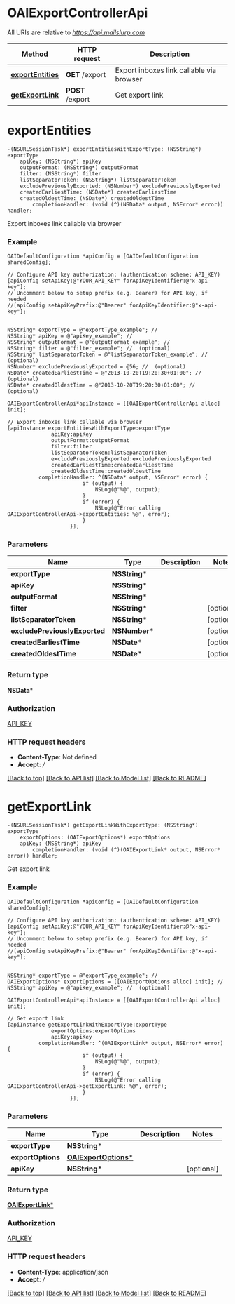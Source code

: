 # OAIExportControllerApi

All URIs are relative to *https://api.mailslurp.com*

Method | HTTP request | Description
------------- | ------------- | -------------
[**exportEntities**](OAIExportControllerApi#exportentities) | **GET** /export | Export inboxes link callable via browser
[**getExportLink**](OAIExportControllerApi#getexportlink) | **POST** /export | Get export link


# **exportEntities**
```objc
-(NSURLSessionTask*) exportEntitiesWithExportType: (NSString*) exportType
    apiKey: (NSString*) apiKey
    outputFormat: (NSString*) outputFormat
    filter: (NSString*) filter
    listSeparatorToken: (NSString*) listSeparatorToken
    excludePreviouslyExported: (NSNumber*) excludePreviouslyExported
    createdEarliestTime: (NSDate*) createdEarliestTime
    createdOldestTime: (NSDate*) createdOldestTime
        completionHandler: (void (^)(NSData* output, NSError* error)) handler;
```

Export inboxes link callable via browser

### Example 
```objc
OAIDefaultConfiguration *apiConfig = [OAIDefaultConfiguration sharedConfig];

// Configure API key authorization: (authentication scheme: API_KEY)
[apiConfig setApiKey:@"YOUR_API_KEY" forApiKeyIdentifier:@"x-api-key"];
// Uncomment below to setup prefix (e.g. Bearer) for API key, if needed
//[apiConfig setApiKeyPrefix:@"Bearer" forApiKeyIdentifier:@"x-api-key"];


NSString* exportType = @"exportType_example"; // 
NSString* apiKey = @"apiKey_example"; // 
NSString* outputFormat = @"outputFormat_example"; // 
NSString* filter = @"filter_example"; //  (optional)
NSString* listSeparatorToken = @"listSeparatorToken_example"; //  (optional)
NSNumber* excludePreviouslyExported = @56; //  (optional)
NSDate* createdEarliestTime = @"2013-10-20T19:20:30+01:00"; //  (optional)
NSDate* createdOldestTime = @"2013-10-20T19:20:30+01:00"; //  (optional)

OAIExportControllerApi*apiInstance = [[OAIExportControllerApi alloc] init];

// Export inboxes link callable via browser
[apiInstance exportEntitiesWithExportType:exportType
              apiKey:apiKey
              outputFormat:outputFormat
              filter:filter
              listSeparatorToken:listSeparatorToken
              excludePreviouslyExported:excludePreviouslyExported
              createdEarliestTime:createdEarliestTime
              createdOldestTime:createdOldestTime
          completionHandler: ^(NSData* output, NSError* error) {
                        if (output) {
                            NSLog(@"%@", output);
                        }
                        if (error) {
                            NSLog(@"Error calling OAIExportControllerApi->exportEntities: %@", error);
                        }
                    }];
```

### Parameters

Name | Type | Description  | Notes
------------- | ------------- | ------------- | -------------
 **exportType** | **NSString***|  | 
 **apiKey** | **NSString***|  | 
 **outputFormat** | **NSString***|  | 
 **filter** | **NSString***|  | [optional] 
 **listSeparatorToken** | **NSString***|  | [optional] 
 **excludePreviouslyExported** | **NSNumber***|  | [optional] 
 **createdEarliestTime** | **NSDate***|  | [optional] 
 **createdOldestTime** | **NSDate***|  | [optional] 

### Return type

**NSData***

### Authorization

[API_KEY](../README#API_KEY)

### HTTP request headers

 - **Content-Type**: Not defined
 - **Accept**: */*

[[Back to top]](#) [[Back to API list]](../README#documentation-for-api-endpoints) [[Back to Model list]](../README#documentation-for-models) [[Back to README]](../README)

# **getExportLink**
```objc
-(NSURLSessionTask*) getExportLinkWithExportType: (NSString*) exportType
    exportOptions: (OAIExportOptions*) exportOptions
    apiKey: (NSString*) apiKey
        completionHandler: (void (^)(OAIExportLink* output, NSError* error)) handler;
```

Get export link

### Example 
```objc
OAIDefaultConfiguration *apiConfig = [OAIDefaultConfiguration sharedConfig];

// Configure API key authorization: (authentication scheme: API_KEY)
[apiConfig setApiKey:@"YOUR_API_KEY" forApiKeyIdentifier:@"x-api-key"];
// Uncomment below to setup prefix (e.g. Bearer) for API key, if needed
//[apiConfig setApiKeyPrefix:@"Bearer" forApiKeyIdentifier:@"x-api-key"];


NSString* exportType = @"exportType_example"; // 
OAIExportOptions* exportOptions = [[OAIExportOptions alloc] init]; // 
NSString* apiKey = @"apiKey_example"; //  (optional)

OAIExportControllerApi*apiInstance = [[OAIExportControllerApi alloc] init];

// Get export link
[apiInstance getExportLinkWithExportType:exportType
              exportOptions:exportOptions
              apiKey:apiKey
          completionHandler: ^(OAIExportLink* output, NSError* error) {
                        if (output) {
                            NSLog(@"%@", output);
                        }
                        if (error) {
                            NSLog(@"Error calling OAIExportControllerApi->getExportLink: %@", error);
                        }
                    }];
```

### Parameters

Name | Type | Description  | Notes
------------- | ------------- | ------------- | -------------
 **exportType** | **NSString***|  | 
 **exportOptions** | [**OAIExportOptions***](OAIExportOptions)|  | 
 **apiKey** | **NSString***|  | [optional] 

### Return type

[**OAIExportLink***](OAIExportLink)

### Authorization

[API_KEY](../README#API_KEY)

### HTTP request headers

 - **Content-Type**: application/json
 - **Accept**: */*

[[Back to top]](#) [[Back to API list]](../README#documentation-for-api-endpoints) [[Back to Model list]](../README#documentation-for-models) [[Back to README]](../README)

